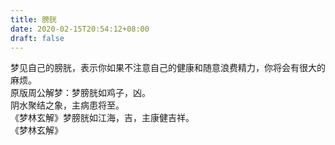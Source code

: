 ```yaml
---
title: 膀胱
date: 2020-02-15T20:54:12+08:00
draft: false
---
```


梦见自己的膀胱，表示你如果不注意自己的健康和随意浪费精力，你将会有很大的麻烦。<br>
原版周公解梦：梦膀胱如鸡子，凶。<br>
阴水聚结之象，主病患将至。<br>
《梦林玄解》梦膀胱如江海，吉，主康健吉祥。<br>
《梦林玄解》